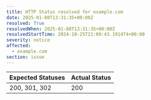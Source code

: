 ```yaml
---
title: HTTP Status resolved for example.com
date: 2025-01-08T13:31:35+00:00Z
resolved: True
resolvedWhen: 2025-01-08T13:31:35+00:00Z
resolvedStartTime: 2024-10-25T21:09:43.191474+00:00
severity: notice
affected:
  - example.com
section: issue
---
```


| Expected Statuses | Actual Status  |
|-------------------|----------------|
| 200, 301, 302 | 200 |
